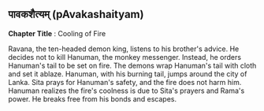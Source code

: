 ## पावकशैत्यम् (pAvakashaityam)
**Chapter Title** : Cooling of Fire

Ravana, the ten-headed demon king, listens to his brother's advice. He decides not to kill Hanuman, the monkey messenger. Instead, he orders Hanuman's tail to be set on fire. The demons wrap Hanuman's tail with cloth and set it ablaze. Hanuman, with his burning tail, jumps around the city of Lanka. Sita prays for Hanuman's safety, and the fire does not harm him. Hanuman realizes the fire's coolness is due to Sita's prayers and Rama's power. He breaks free from his bonds and escapes.